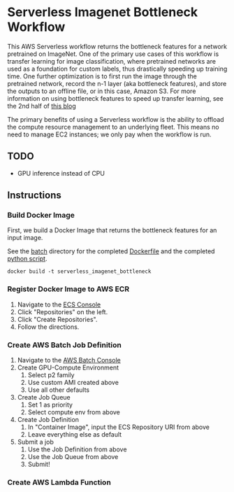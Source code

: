 # Serverless Imagenet Bottleneck Workflow

This AWS Serverless workflow returns the bottleneck features for a network pretrained on ImageNet. One of the primary use cases of this workflow is transfer learning for image classification, where pretrained networks are used as a foundation for custom labels, thus drastically speeding up training time. One further optimization is to first run the image through the pretrained network, record the n-1 layer (aka bottleneck features), and store the outputs to an offline file, or in this case, Amazon S3. For more information on using bottleneck features to speed up transfer learning, see the 2nd half of [this blog](https://blog.keras.io/building-powerful-image-classification-models-using-very-little-data.html)

The primary benefits of using a Serverless workflow is the ability to offload the compute resource management to an underlying fleet. This means no need to manage EC2 instances; we only pay when the workflow is run.

## TODO
- GPU inference instead of CPU

## Instructions
### Build Docker Image
First, we build a Docker Image that returns the bottleneck features for an input image.

See the [batch](./batch) directory for the completed [Dockerfile](./batch/Dockerfile) and the completed [python script](./batch/src/record_bottleneck.py).

`docker build -t serverless_imagenet_bottleneck`

### Register Docker Image to AWS ECR
1. Navigate to the [ECS Console](https://console.aws.amazon.com/ecs)
2. Click "Repositories" on the left.
3. Click "Create Repositories".
4. Follow the directions.

### Create AWS Batch Job Definition
1. Navigate to the [AWS Batch Console](https://console.aws.amazon.com/batch/)
1. Create GPU-Compute Environment
	1. Select p2 family
	2. Use custom AMI created above
	3. Use all other defaults
2. Create Job Queue
	1. Set 1 as priority
	2. Select compute env from above
3. Create Job Definition
	1. In "Container Image", input the ECS Repository URI from above
	2. Leave everything else as default
4. Submit a job
	1. Use the Job Definition from above
	2. Use the Job Queue from above
	3. Submit!

### Create AWS Lambda Function
